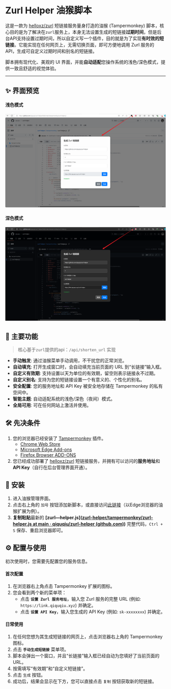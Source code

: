 # Zurl Helper 油猴脚本

这是一款为 [helloxz/zurl](https://github.com/helloxz/zurl) 短链接服务量身打造的油猴 (Tampermonkey) 脚本，核心目的是为了解决在`zurl`服务上，本身无法设置生成的短链接**过期时间**，但是后台API支持设置过期时间，所以自定义写一个插件，目的就是为了实现**有时效的短链接**。它能实现在任何网页上，无需切换页面，即可方便地调用 Zurl 服务的 API，生成可自定义过期时间和别名的短链接。

脚本拥有现代化、美观的 UI 界面，并能**自动适配**您操作系统的浅色/深色模式，提供一致且舒适的视觉体验。

---

## ✨ 界面预览

#### 浅色模式
![Light Mode Preview](./assets/Light%20Mode%20Preview.png)

#### 深色模式
![Dark Mode Preview](./assets/Dark%20Mode%20Preview.png)

## 🚀 主要功能

> 核心基于`zurl`提供的api：`/api/shorten_url` 实现

*   **手动触发**: 通过油猴菜单手动调用，不干扰您的正常浏览。
*   **自动填充**: 打开生成窗口时，会自动填充当前页面的 URL 到“长链接”输入框。
*   **自定义有效期**: 支持设置以天为单位的有效期，留空则表示链接永不过期。
*   **自定义别名**: 支持为您的短链接设置一个有意义的、个性化的别名。
*   **安全配置**: 您的服务地址和 API Key 被安全地存储在 Tampermonkey 的私有空间中。
*   **智能主题**: 自动适配系统的浅色/深色（夜间）模式。
*   **全局可用**: 可在任何网站上激活并使用。

## 🛠️ 先决条件

1.  您的浏览器已经安装了 [Tampermonkey](https://www.tampermonkey.net/) 插件。
    *   [Chrome Web Store](https://chrome.google.com/webstore/detail/tampermonkey/dhdgffkkebhmkfjojejmpbldmpobfkfo)
    *   [Microsoft Edge Add-ons](https://microsoftedge.microsoft.com/addons/detail/tampermonkey/iikmkjmpaadaobahmlepeloendndfphd)
    *   [Firefox Browser ADD-ONS](https://addons.mozilla.org/en-US/firefox/addon/tampermonkey/)
2.  您已经成功部署了 [helloxz/zurl](https://github.com/helloxz/zurl) 短链接服务，并拥有可以访问的**服务地址**和 **API Key**（自行在后台管理界面开通）。

## 🔧 安装

1.  进入油猴管理界面。
2.  点击右上角的 `加号` 按钮添加新脚本，或直接访问[此链接](extension://dhdgffkkebhmkfjojejmpbldmpobfkfo/options.html#nav=new-user-script+editor)（以Edge浏览器的油猴扩展为例）。
3.  **复制粘贴**最新的 **[zurl—helper.js]([zurl-helper/tampermonkey/zurl-helper.js at main · qiquqiu/zurl-helper (github.com)](https://github.com/qiquqiu/zurl-helper/blob/main/tampermonkey/zurl-helper.js))** 完整代码，`Ctrl + S` 保存、重启浏览器即可。

## ⚙️ 配置与使用

初次使用时，您需要先配置您的服务信息。

#### 首次配置

1.  在浏览器右上角点击 Tampermonkey 扩展的图标。
2.  您会看到两个新的菜单项：
    *   点击 **`设置 Zurl 服务地址`**，输入您 Zurl 服务的完整 URL (例如: `https://link.qiquqiu.xyz`) 并确定。
    *   点击 **`设置 API Key`**，输入您生成的 API Key (例如: `sk-xxxxxxxx`) 并确定。

#### 日常使用

1.  在任何您想为其生成短链接的网页上，点击浏览器右上角的 Tampermonkey 图标。
2.  点击 **`手动生成短链接`** 菜单项。
3.  脚本会弹出一个窗口，并且“长链接”输入框已经自动为您填好了当前页面的 URL。
4.  按需填写“有效期”和“自定义短链接”。
5.  点击 `生成` 按钮。
6.  成功后，结果会显示在下方，您可以直接点击 `复制` 按钮获取新的短链接。